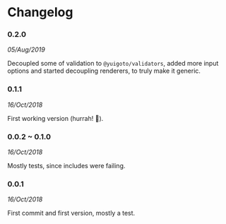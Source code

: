 Changelog
=========

### 0.2.0

_05/Aug/2019_

Decoupled some of validation to `@yuigoto/validators`, added more input options and started decoupling renderers, to truly make it generic.

### 0.1.1

_16/Oct/2018_

First working version (hurrah! :tada:).

### 0.0.2 ~ 0.1.0

_16/Oct/2018_

Mostly tests, since includes were failing.

### 0.0.1

_16/Oct/2018_

First commit and first version, mostly a test.
